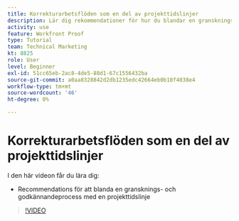 ```yaml
---
title: Korrekturarbetsflöden som en del av projekttidslinjer
description: Lär dig rekommendationer för hur du blandar en gransknings- och godkännandeprocess med en projekttidslinje i [!DNL  Workfront].
activity: use
feature: Workfront Proof
type: Tutorial
team: Technical Marketing
kt: 8825
role: User
level: Beginner
exl-id: 51cc65eb-2ac8-4de5-88d1-67c1556432ba
source-git-commit: a0aa8328842d2db1235edc42664eb0b18f4038e4
workflow-type: tm+mt
source-wordcount: '46'
ht-degree: 0%

---
```


# Korrekturarbetsflöden som en del av projekttidslinjer

I den här videon får du lära dig:

* Recommendations för att blanda en gransknings- och godkännandeprocess med en projekttidslinje

>[!VIDEO](https://video.tv.adobe.com/v/335125/?quality=12)

<!--
## Learn more
These articles on [!DNL Workfront] One describe some basic proof workflows that you could use as a basis for building workflows at your organization.

* Basic proofing process
* Internal then external review
* Working with designers and project managers
-->

